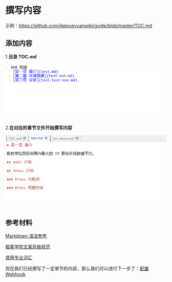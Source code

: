 # 撰写内容

示例：<https://github.com/jikexueyuanwiki/guide/blob/master/TOC.md>

## 添加内容

1.**目录 TOC.md**

![](images/toc3.png)

2.**在对应的章节文件开始撰写内容**

![](images/toc4.png)

## 参考材料

[Markdown 语法参考](markdown.md)

[极客学院文案风格规范](copywriting-guide.md)

[常用专业词汇](glossary.md)

现在我们已经撰写了一定章节的内容，那么我们可以进行下一步了：[配置 Webhook](webhook-config.md)